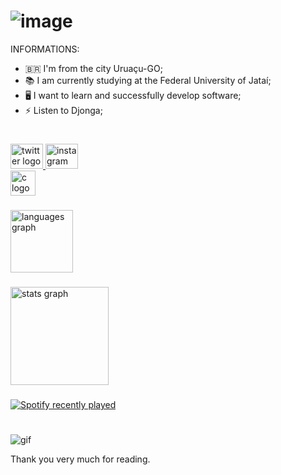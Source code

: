 # ![image](https://github.com/user-attachments/assets/c70ef44d-6a61-4c5f-877b-a35107cad5a5) 

  INFORMATIONS:
- 🇧🇷 I'm from the city Uruaçu-GO;
- 📚 I am currently studying at the Federal University of Jataí;
- 🖥 I want to learn and successfully develop software;
- ⚡ Listen to Djonga;

###

# <div align="left">
  <a href="https://x.com/rhuangsz" target="_blank">
    <img src="https://raw.githubusercontent.com/maurodesouza/profile-readme-generator/master/src/assets/icons/social/twitter/default.svg" width="52" height="40" alt="twitter logo"  />
  </a>
  <a href="https://www.instagram.com/_rhuangs/" target="_blank">
    <img src="https://raw.githubusercontent.com/maurodesouza/profile-readme-generator/master/src/assets/icons/social/instagram/default.svg" width="52" height="40" alt="instagram logo"  />
  </a>
</div>


<div align="left">
  <img src="https://cdn.jsdelivr.net/gh/devicons/devicon/icons/c/c-original.svg" height="40" alt="c logo"  />
</div>


###

<img src="https://github-readme-stats.vercel.app/api/top-langs?username=Zoin1554k&locale=en&hide_title=false&layout=compact&card_width=320&langs_count=5&theme=apprentice&hide_border=false&order=2" height="100" alt="languages graph"  />


###

<div align="left">
  <img src="https://github-readme-stats.vercel.app/api?username=Zoin1554k&hide_title=false&hide_rank=false&show_icons=true&include_all_commits=true&count_private=true&disable_animations=false&theme=apprentice&locale=en&hide_border=false&order=1" height="157" alt="stats graph"  />
</div>

###


[![Spotify recently played](https://spotify-recently-played-readme.vercel.app/api?user=31emsjhkkhkjtqlmel27psllc5h4)](https://open.spotify.com/user/31emsjhkkhkjtqlmel27psllc5h4)

# 
![gif](https://i.giphy.com/media/v1.Y2lkPTc5MGI3NjExZTRrcjBmaWM3dWJ0dzA0dHI5ZXp2MHloYmcxOGxudnd5NTZhNDFnOSZlcD12MV9pbnRlcm5hbF9naWZfYnlfaWQmY3Q9Zw/CDH0spsSaqQUg/giphy.gif)

Thank you very much for reading.
